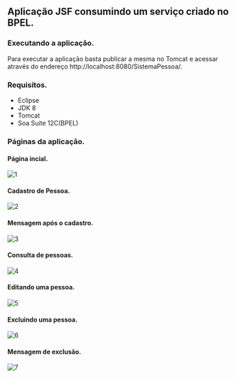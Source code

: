 ## Aplicação JSF consumindo um serviço criado no BPEL.

### Executando a aplicação.

 Para executar a aplicação basta publicar a mesma no Tomcat e acessar através do endereço http://localhost:8080/SistemaPessoa/.

### Requisitos.

- Eclipse
- JDK 8
- Tomcat
- Soa Suite 12C(BPEL)

### Páginas da aplicação.

#### Página incial.

![1](https://user-images.githubusercontent.com/17622032/50522053-24d56f00-0ab0-11e9-9e1b-a5fee480b0db.png)

#### Cadastro de Pessoa.

![2](https://user-images.githubusercontent.com/17622032/50522054-24d56f00-0ab0-11e9-8f70-7b0a067a2ecc.png)

#### Mensagem após o cadastro.

![3](https://user-images.githubusercontent.com/17622032/50522055-24d56f00-0ab0-11e9-808c-c285ec2188ab.png)

#### Consulta de pessoas.

![4](https://user-images.githubusercontent.com/17622032/50522056-24d56f00-0ab0-11e9-92a0-f3043c377b41.png)

#### Editando uma pessoa.

![5](https://user-images.githubusercontent.com/17622032/50522057-24d56f00-0ab0-11e9-8e1c-6c291354490e.png)

#### Excluindo uma pessoa.

![6](https://user-images.githubusercontent.com/17622032/50522058-256e0580-0ab0-11e9-8ad2-d4ae424bbfc5.png)

#### Mensagem de exclusão.

![7](https://user-images.githubusercontent.com/17622032/50522059-256e0580-0ab0-11e9-816d-aa80805b940e.png)


 
